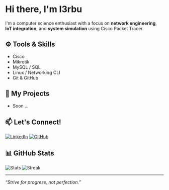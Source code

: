 # **Hi there, I'm l3rbu**

I'm a computer science enthusiast with a focus on **network engineering**, **IoT integration**, and **system simulation** using Cisco Packet Tracer.

## ⚙️ Tools & Skills
- Cisco
- Mikrotik
- MySQL / SQL
- Linux / Networking CLI
- Git & GitHub

## 🚀 My Projects
- Soon ...

## 📫 Let's Connect!
[![LinkedIn](https://img.shields.io/badge/LinkedIn-blue?style=flat&logo=linkedin)](https://linkedin.com/in/anasmifta)
[![GitHub](https://img.shields.io/badge/GitHub-grey?style=flat&logo=github)](https://github.com/l3rbu)

## 📊 GitHub Stats

![Stats](https://github-readme-stats.vercel.app/api?username=l3rbu&show_icons=true&theme=radical)
![Streak](https://github-readme-streak-stats.herokuapp.com/?user=l3rbu&theme=radical)

---

_“Strive for progress, not perfection.”_

